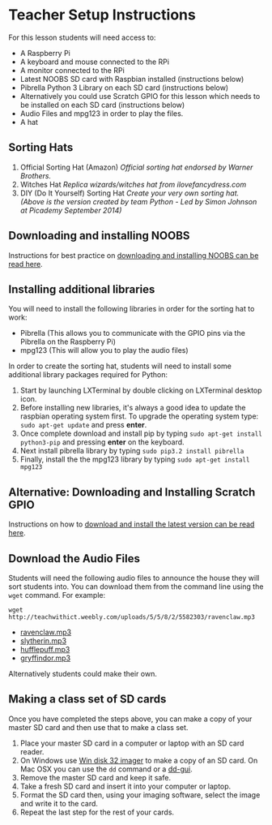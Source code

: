 # Teacher Setup Instructions

For this lesson students will need access to:

- A Raspberry Pi
- A keyboard and mouse connected to the RPi
- A monitor connected to the RPi
- Latest NOOBS SD card with Raspbian installed (instructions below)
- Pibrella Python 3 Library on each SD card (instructions below)
- Alternatively you could use Scratch GPIO for this lesson which needs to be installed on each SD card (instructions below)
- Audio Files and mpg123 in order to play the files.
- A hat

## Sorting Hats
1. Official Sorting Hat (Amazon) *Official sorting hat endorsed by Warner Brothers.*
1. Witches Hat *Replica wizards/witches hat from ilovefancydress.com*
1. DIY (Do It Yourself) Sorting Hat *Create your very own sorting hat. (Above is the version created by team Python - Led by Simon Johnson at Picademy September 2014)*

## Downloading and installing NOOBS

Instructions for best practice on [downloading and installing NOOBS can be read here](https://github.com/raspberrypi/documentation/blob/master/installation/noobs.md).

## Installing additional libraries
You will need to install the following libraries in order for the sorting hat to work:
- Pibrella (This allows you to communicate with the GPIO pins via the Pibrella on the Raspberry Pi)
- mpg123 (This will allow you to play the audio files)

In order to create the sorting hat, students will need to install some additional library packages required for Python:

1. Start by launching LXTerminal by double clicking on LXTerminal desktop icon.
1. Before installing new libraries, it's always a good idea to update the raspbian operating system first. To upgrade the operating system type: `sudo apt-get update` and press **enter**.
1. Once complete download and install pip by typing `sudo apt-get install python3-pip` and pressing **enter** on the keyboard.
1. Next install pibrella library by typing `sudo pip3.2 install pibrella`
1. Finally, install the the mpg123 library by typing `sudo apt-get install mpg123`

## Alternative: Downloading and Installing Scratch GPIO

Instructions on how to [download and install the latest version can be read here](http://cymplecy.github.io/scratch_gpio/).

## Download the Audio Files

Students will need the following audio files to announce the house they will sort students into. You can download them from the command line using the `wget` command. For example:

```
wget http://teachwithict.weebly.com/uploads/5/5/8/2/5582303/ravenclaw.mp3
```

- [ravenclaw.mp3](http://teachwithict.weebly.com/uploads/5/5/8/2/5582303/ravenclaw.mp3)
- [slytherin.mp3](http://teachwithict.weebly.com/uploads/5/5/8/2/5582303/slytherin.mp3)
- [hufflepuff.mp3](http://teachwithict.weebly.com/uploads/5/5/8/2/5582303/hufflepuff.mp3)
- [gryffindor.mp3](http://teachwithict.weebly.com/uploads/5/5/8/2/5582303/gryffindor.mp3)

Alternatively students could make their own.

## Making a class set of SD cards

Once you have completed the steps above, you can make a copy of your master SD card and then use that to make a class set.

1. Place your master SD card in a computer or laptop with an SD card reader. 
2. On Windows use [Win disk 32 imager](http://sourceforge.net/projects/win32diskimager/) to make a copy of an SD card. On Mac OSX you can use the `dd` command or a [dd-gui](http://www.gingerbeardman.com/dd-gui/).
3. Remove the master SD card and keep it safe.
4. Take a fresh SD card and insert it into your computer or laptop. 
5. Format the SD card then, using your imaging software, select the image and write it to the card.
6. Repeat the last step for the rest of your cards. 
